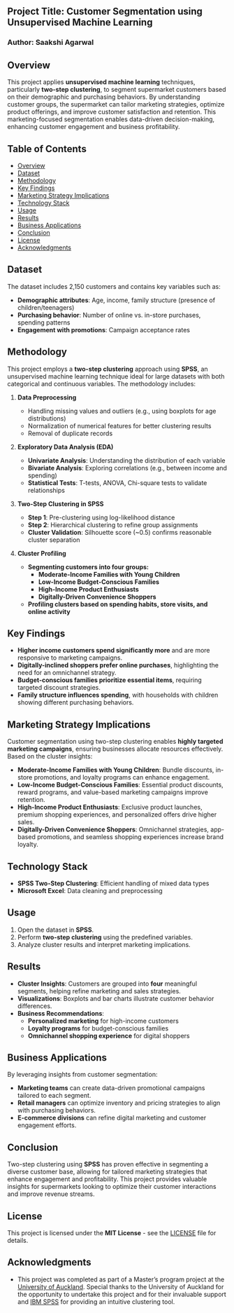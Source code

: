 ## Project Title: Customer Segmentation using Unsupervised Machine Learning
### Author: Saakshi Agarwal


## Overview
This project applies **unsupervised machine learning** techniques, particularly **two-step clustering**, to segment supermarket customers based on their demographic and purchasing behaviors. By understanding customer groups, the supermarket can tailor marketing strategies, optimize product offerings, and improve customer satisfaction and retention. This marketing-focused segmentation enables data-driven decision-making, enhancing customer engagement and business profitability.

## Table of Contents
- [Overview](#overview)
- [Dataset](#dataset)
- [Methodology](#methodology)
- [Key Findings](#key-findings)
- [Marketing Strategy Implications](#marketing-strategy-implications)
- [Technology Stack](#technology-stack)
- [Usage](#usage)
- [Results](#results)
- [Business Applications](#business-applications)
- [Conclusion](#conclusion)
- [License](#license)
- [Acknowledgments](#acknowledgments)

## Dataset
The dataset includes 2,150 customers and contains key variables such as:
- **Demographic attributes**: Age, income, family structure (presence of children/teenagers)
- **Purchasing behavior**: Number of online vs. in-store purchases, spending patterns
- **Engagement with promotions**: Campaign acceptance rates

## Methodology
This project employs a **two-step clustering** approach using **SPSS**, an unsupervised machine learning technique ideal for large datasets with both categorical and continuous variables. The methodology includes:

1. **Data Preprocessing**
   - Handling missing values and outliers (e.g., using boxplots for age distributions)
   - Normalization of numerical features for better clustering results
   - Removal of duplicate records
   
2. **Exploratory Data Analysis (EDA)**
   - **Univariate Analysis**: Understanding the distribution of each variable
   - **Bivariate Analysis**: Exploring correlations (e.g., between income and spending)
   - **Statistical Tests**: T-tests, ANOVA, Chi-square tests to validate relationships
   
3. **Two-Step Clustering in SPSS**
   - **Step 1**: Pre-clustering using log-likelihood distance
   - **Step 2**: Hierarchical clustering to refine group assignments
   - **Cluster Validation**: Silhouette score (~0.5) confirms reasonable cluster separation
   
4. **Cluster Profiling**
   - **Segmenting customers into four groups:**
     - **Moderate-Income Families with Young Children**
     - **Low-Income Budget-Conscious Families**
     - **High-Income Product Enthusiasts**
     - **Digitally-Driven Convenience Shoppers**
   - **Profiling clusters based on spending habits, store visits, and online activity**

## Key Findings
- **Higher income customers spend significantly more** and are more responsive to marketing campaigns.
- **Digitally-inclined shoppers prefer online purchases**, highlighting the need for an omnichannel strategy.
- **Budget-conscious families prioritize essential items**, requiring targeted discount strategies.
- **Family structure influences spending**, with households with children showing different purchasing behaviors.

## Marketing Strategy Implications
Customer segmentation using two-step clustering enables **highly targeted marketing campaigns**, ensuring businesses allocate resources effectively. Based on the cluster insights:
- **Moderate-Income Families with Young Children**: Bundle discounts, in-store promotions, and loyalty programs can enhance engagement.
- **Low-Income Budget-Conscious Families**: Essential product discounts, reward programs, and value-based marketing campaigns improve retention.
- **High-Income Product Enthusiasts**: Exclusive product launches, premium shopping experiences, and personalized offers drive higher sales.
- **Digitally-Driven Convenience Shoppers**: Omnichannel strategies, app-based promotions, and seamless shopping experiences increase brand loyalty.

## Technology Stack
- **SPSS Two-Step Clustering**: Efficient handling of mixed data types
- **Microsoft Excel**: Data cleaning and preprocessing

## Usage
1. Open the dataset in **SPSS**.
2. Perform **two-step clustering** using the predefined variables.
3. Analyze cluster results and interpret marketing implications.

## Results
- **Cluster Insights**: Customers are grouped into **four** meaningful segments, helping refine marketing and sales strategies.
- **Visualizations**: Boxplots and bar charts illustrate customer behavior differences.
- **Business Recommendations**:
  - **Personalized marketing** for high-income customers
  - **Loyalty programs** for budget-conscious families
  - **Omnichannel shopping experience** for digital shoppers

## Business Applications
By leveraging insights from customer segmentation:
- **Marketing teams** can create data-driven promotional campaigns tailored to each segment.
- **Retail managers** can optimize inventory and pricing strategies to align with purchasing behaviors.
- **E-commerce divisions** can refine digital marketing and customer engagement efforts.

## Conclusion
Two-step clustering using **SPSS** has proven effective in segmenting a diverse customer base, allowing for tailored marketing strategies that enhance engagement and profitability. This project provides valuable insights for supermarkets looking to optimize their customer interactions and improve revenue streams.

## License
This project is licensed under the **MIT License** - see the [LICENSE](LICENSE) file for details.

## Acknowledgments
- This project was completed as part of a Master’s program project at the [University of Auckland](https://www.auckland.ac.nz/en.html). Special thanks to the University of Auckland for the opportunity to undertake this project and for their invaluable support and [IBM SPSS](https://www.ibm.com/spss) for providing an intuitive clustering tool.
